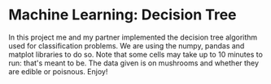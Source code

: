 # Machine Learning: Decision Tree
In this project me and my partner implemented the decision tree algorithm used for classification problems.
We are using the numpy, pandas and matplot libraries to do so.
Note that some cells may take up to 10 minutes to run: that's meant to be.
The data given is on mushrooms and whether they are edible or poisnous.
Enjoy!
